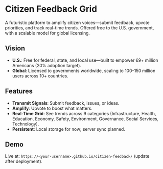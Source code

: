 # Citizen Feedback Grid

A futuristic platform to amplify citizen voices—submit feedback, upvote priorities, and track real-time trends. Offered free to the U.S. government, with a scalable model for global licensing.

## Vision
- **U.S.**: Free for federal, state, and local use—built to empower 69+ million Americans (20% adoption target).
- **Global**: Licensed to governments worldwide, scaling to 100–150 million users across 10+ countries.

## Features
- **Transmit Signals**: Submit feedback, issues, or ideas.
- **Amplify**: Upvote to boost what matters.
- **Real-Time Grid**: See trends across 9 categories (Infrastructure, Health, Education, Economy, Safety, Environment, Governance, Social Services, Technology).
- **Persistent**: Local storage for now; server sync planned.

## Demo
Live at: `https://<your-username>.github.io/citizen-feedback/` (update after deployment).
